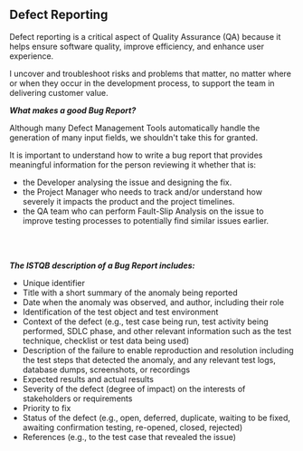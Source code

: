 ## Defect Reporting 

Defect reporting is a critical aspect of Quality Assurance (QA) because it helps ensure software quality, improve efficiency, and enhance user experience. 

I uncover and troubleshoot risks and problems that matter, no matter where or when they occur in the development process, to support the team in delivering customer value. 

**_What makes a good Bug Report?_** 

Although many Defect Management Tools automatically handle the generation of many input fields, we shouldn't take this for granted. 

It is important to understand how to write a bug report that provides meaningful information for the person reviewing it whether that is:

- the Developer analysing the issue and designing the fix.
- the Project Manager who needs to track and/or understand how severely it impacts the product and the project timelines.
- the QA team who can perform Fault-Slip Analysis on the issue to improve testing processes to potentially find similar issues earlier.

<br>
<br>

**_The ISTQB description of a Bug Report includes:_** 

- Unique identifier 
- Title with a short summary of the anomaly being reported 
- Date when the anomaly was observed, and author, including their role  
- Identification of the test object and test environment 
- Context of the defect (e.g., test case being run, test activity being performed, SDLC phase, and other relevant information such as the test technique, checklist or test data being used) 
- Description of the failure to enable reproduction and resolution including the test steps that detected the anomaly, and any relevant test logs, database dumps, screenshots, or recordings 
- Expected results and actual results 
- Severity of the defect (degree of impact) on the interests of stakeholders or requirements 
- Priority to fix 
- Status of the defect (e.g., open, deferred, duplicate, waiting to be fixed, awaiting confirmation testing, re-opened, closed, rejected) 
- References (e.g., to the test case that revealed the issue)
